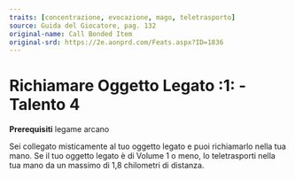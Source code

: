 ```yaml
---
traits: [concentrazione, evocazione, mago, teletrasporto]
source: Guida del Giocatore, pag. 132
original-name: Call Bonded Item
original-srd: https://2e.aonprd.com/Feats.aspx?ID=1836
---
```


# Richiamare Oggetto Legato :1: - Talento 4

**Prerequisiti** legame arcano

Sei collegato misticamente al tuo oggetto legato e puoi richiamarlo nella tua
mano. Se il tuo oggetto legato è di Volume 1 o meno, lo teletrasporti nella tua
mano da un massimo di 1,8 chilometri di distanza.

